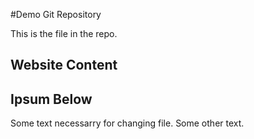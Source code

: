 #Demo Git Repository

This is the file in the repo.

## Website Content


## Ipsum Below

Some text necessarry for changing file.
Some other text.
